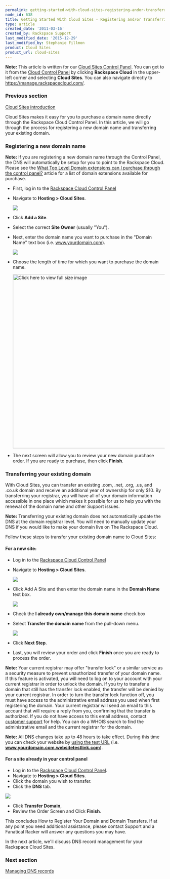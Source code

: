 ```yaml
---
permalink: getting-started-with-cloud-sites-registering-andor-transferring-domain-names/
node_id: 638
title: Getting Started With Cloud Sites - Registering and/or Transferring Domain Names
type: article
created_date: '2011-03-16'
created_by: Rackspace Support
last_modified_date: '2015-12-29'
last_modified_by: Stephanie Fillmon
product: Cloud Sites
product_url: cloud-sites
---
```


**Note:** This article is written for our [Cloud Sites Control Panel](https://manage.rackspacecloud.com/). You can get to it from the [Cloud Control Panel](https://mycloud.rackspace.com) by clicking **Rackspace Cloud** in the upper-left corner and selecting **Cloud Sites**. You can also navigate directly to <https://manage.rackspacecloud.com/>.

### Previous section

[Cloud Sites introduction](/how-to/cloud-sites)

Cloud Sites makes it easy for you to purchase a domain name directly
through the Rackspace Cloud Control Panel. In this article, we will go through
the process for registering a new domain name
and transferring your existing domain.

### Registering a new domain name

**Note:** If you are registering a new domain name through the Control
Panel, the DNS will automatically be setup for you to point to the
Rackspace Cloud. Please see the [What Top Level Domain extensions can I purchase through the control panel?](/how-to/cloud-sites-faq)
article for a list of domain extensions available for purchase.

-   First, log in to the [Rackspace Cloud Control Panel](http://manage.rackspacecloud.com)
-   Navigate to **Hosting > Cloud Sites**.

    ![](https://8026b2e3760e2433679c-fffceaebb8c6ee053c935e8915a3fbe7.ssl.cf2.rackcdn.com/field/image/capture_1_0.png)

-   Click **Add a Site**.
-   Select the correct **Site Owner** (usually "You").
-   Next, enter the domain name you want to purchase in the "Domain
    Name" text box (i.e. www.yourdomain.com).

    ![](http://c806394.r94.cf2.rackcdn.com/namesite.png)

-   Choose the length of time for which you want to purchase the domain
    name.

    [<img src="http://c806394.r94.cf2.rackcdn.com/registerdomain.png" title="Click here to view full size image" alt="Click here to view full size image" width="550" />](http://c806394.r94.cf2.rackcdn.com/registerdomain.png)

-   The next screen will allow you to review your new domain
    purchase order. If you are ready to purchase, then click **Finish**.

### Transferring your existing domain

With Cloud Sites, you can transfer an existing .com, .net, .org, .us,
and .co.uk domain and receive an additional year of ownership for only
$10. By transferring your registrar, you will have all of your domain
information accessible in one place which makes it possible for us to
help you with the renewal of the domain name and other Support issues.

**Note:** Transferring your existing domain does not automatically
update the DNS at the domain registrar level. You will need to manually
update your DNS if you would like to make your domain live on The
Rackspace Cloud.

Follow these steps to transfer your existing domain name to Cloud Sites:

#### For a new site:

-   Log in to the [Rackspace Cloud Control Panel](http://manage.rackspacecloud.com)
-   Navigate to **Hosting > Cloud Sites**.

    ![](https://8026b2e3760e2433679c-fffceaebb8c6ee053c935e8915a3fbe7.ssl.cf2.rackcdn.com/field/image/capture_1_0.png)

-   Click Add A Site and then enter the domain name in the **Domain
    Name** text box.

    ![](http://c806394.r94.cf2.rackcdn.com/namesite.png)

-   Check the **I already own/manage this domain name** check box
-   Select **Transfer the domain name** from the pull-down menu.

    ![](http://c806394.r94.cf2.rackcdn.com/transferdomain.png)

-   Click **Next Step**.

-   Last, you will review your order and click **Finish** once you are
    ready to process the order.

**Note:** Your current registrar may offer "transfer lock" or a similar
service as a security measure to prevent unauthorized transfer of your
domain name. If this feature is activated, you will need to log on to
your account with your current registrar in order to unlock the domain.
If you try to transfer a domain that still has the transfer lock
enabled, the transfer will be denied by your current registrar. In order
to turn the transfer lock function off, you must have access to the
administrative email address you used when first registering the domain.
Your current registrar will send an email to this account that will
require a reply from you, confirming that the transfer is authorized. If
you do not have access to this email address, contact [customer support](http://www.rackspace.com/support/) for
help. You can do a WHOIS search to find the administrative email and the
current registrar for the domain.

**Note:** All DNS changes take up to 48 hours to take effect. During
this time you can check your website by [using the test URL](/how-to/test-your-website-before-transferring-the-domain-name-to-cloud-sites)
(i.e. **www.yourdomain.com.websitetestlink.com**).

#### For a site already in your control panel

-   Log in to the [Rackspace Cloud Control Panel](http://manage.rackspacecloud.com).
-   Navigate to **Hosting > Cloud Sites**.
-   Click the domain you wish to transfer.
-   Click the **DNS** tab.

  ![](https://8026b2e3760e2433679c-fffceaebb8c6ee053c935e8915a3fbe7.ssl.cf2.rackcdn.com/field/image/renewal.png)

-   Click **Transfer Domain**,
-   Review the Order Screen and Click **Finish**.

This concludes How to Register Your Domain and Domain Transfers. If at
any point you need additional assistance, please contact Support and a
Fanatical Racker will answer any questions you may have.

In the next article, we'll discuss DNS record management for your
Rackspace Cloud Sites.

### Next section

[Managing DNS records](/how-to/getting-started-with-cloud-sites-managing-dns-records)
